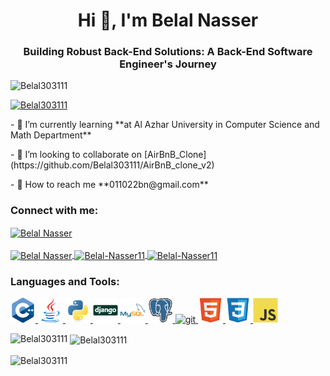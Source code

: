 <h1 align="center">Hi 👋, I'm Belal Nasser</h1>
<h3 align="center">Building Robust Back-End Solutions: A Back-End Software Engineer's Journey</h3>

<p align="left"> <img src="https://komarev.com/ghpvc/?username=Belal303111&label=Profile%20views&color=0e75b6&style=flat" alt="Belal303111" /> </p>

<p align="left"> <a href="https://github.com/belal303111/github-profile-trophy"><img src="https://github-profile-trophy.vercel.app/?username=Belal303111" alt="Belal303111" target="_blank" /></a> </p>

<p>
- 🌱 I’m currently learning **at Al Azhar University in Computer Science and Math Department**
</p>
<p>
- 👯️ I’m looking to collaborate on [AirBnB_Clone](https://github.com/Belal303111/AirBnB_clone_v2)
</p>
<p>
- 📧 How to reach me **011022bn@gmail.com**
</p>

<h3 align="left">Connect with me:</h3>
<p align="left">
<a href="https://www.linkedin.com/in/belal-nasser-3306972a5?utm_source=share&utm_campaign=share_via&utm_content=profile&utm_medium=android_app" target="_blank">
    <img align="center" src="https://raw.githubusercontent.com/rahuldkjain/github-profile-readme-generator/master/src/images/icons/Social/linked-in-alt.svg" alt="Belal Nasser" height="30" width="40" />
</a>
    <br>
    <br>
<a href="https://www.hackerrank.com/profile/011022bn" target="_blank">
    <img align="center" src="https://raw.githubusercontent.com/rahuldkjain/github-profile-readme-generator/master/src/images/icons/Social/hackerrank.svg" alt="Belal Nasser" height="30" width="40" />
</a>
<a href="https://www.leetcode.com/Belal-Nasser11" target="_blank">
    <img align="center" src="https://raw.githubusercontent.com/rahuldkjain/github-profile-readme-generator/master/src/images/icons/Social/leet-code.svg" alt="Belal-Nasser11" height="30" width="40" />
</a>
<a href="https://codeforces.com/profile/Belal-Nasser11" target="_blank">
    <img align="center" src="https://raw.githubusercontent.com/rahuldkjain/github-profile-readme-generator/master/src/images/icons/Social/codeforces.svg" alt="Belal-Nasser11" height="30" width="40" />
</a>
</p>

<h3 align="left">Languages and Tools:</h3>
<p align="left">
    <a href="https://isocpp.org/" target="_blank" rel="noreferrer">
        <img src="https://raw.githubusercontent.com/devicons/devicon/master/icons/cplusplus/cplusplus-original.svg" alt="c++" width="40" height="40" />
    </a>
    <a href="https://www.java.com/en/" target="_blank" rel="noreferrer">
        <img src="https://raw.githubusercontent.com/devicons/devicon/master/icons/java/java-original.svg" alt="java" width="40" height="40" />
    </a>
    <a href="https://www.python.org" target="_blank" rel="noreferrer">
        <img src="https://raw.githubusercontent.com/devicons/devicon/master/icons/python/python-original.svg" alt="python" width="40" height="40" />
    </a>
    <a href="https://www.djangoproject.com/" target="_blank" rel="noreferrer">
        <img src="https://raw.githubusercontent.com/devicons/devicon/master/icons/django/django-original.svg" alt="django" width="40" height="40" />
    </a>
    <a href="https://www.mysql.com/" target="_blank" rel="noreferrer">
        <img src="https://raw.githubusercontent.com/devicons/devicon/master/icons/mysql/mysql-original-wordmark.svg" alt="mysql" width="40" height="40" />
    </a>
    <a href="https://www.postgresql.org/" target="_blank" rel="noreferrer">
        <img src="https://raw.githubusercontent.com/devicons/devicon/master/icons/postgresql/postgresql-original.svg" alt="postgresql" width="40" height="40" />
    </a>
    <a href="https://git-scm.com/" target="_blank" rel="noreferrer">
        <img src="https://www.vectorlogo.zone/logos/git-scm/git-scm-icon.svg" alt="git" width="40" height="40" />
    </a>
    <a href="https://developer.mozilla.org/en-US/docs/Web/HTML" target="_blank" rel="noreferrer">
        <img src="https://raw.githubusercontent.com/devicons/devicon/master/icons/html5/html5-original.svg" alt="html" width="40" height="40" />
    </a>
    <a href="https://developer.mozilla.org/en-US/docs/Web/CSS" target="_blank" rel="noreferrer">
        <img src="https://raw.githubusercontent.com/devicons/devicon/master/icons/css3/css3-original.svg" alt="css" width="40" height="40" />
    </a>
    <a href="https://developer.mozilla.org/en-US/docs/Web/JavaScript" target="_blank" rel="noreferrer">
        <img src="https://raw.githubusercontent.com/devicons/devicon/master/icons/javascript/javascript-original.svg" alt="javascript" width="40" height="40" />
    </a>
</p>

<p><img align="left" src="https://github-readme-stats.vercel.app/api/top-langs?username=Belal303111&show_icons=true&locale=en&layout=compact" alt="Belal303111" /></p>

<p>&nbsp;<img align="center" src="https://github-readme-stats.vercel.app/api?username=Belal303111&show_icons=true&locale=en" alt="Belal303111" /></p>

<p><img align="center" src="https://github-readme-streak-stats.herokuapp.com/?user=Belal303111&" alt="Belal303111" /></p>
